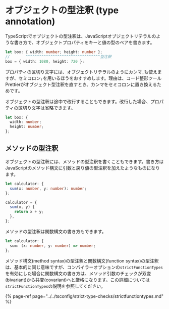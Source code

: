 # オブジェクトの型注釈 \(type annotation\)

TypeScriptでオブジェクトの型注釈は、JavaScriptオブジェクトリテラルのような書き方で、オブジェクトプロパティをキーと値の型のペアを書きます。

```typescript
let box: { width: number; height: number };
//       ^^^^^^^^^^^^^^^^^^^^^^^^^^^^^^^^^型注釈
box = { width: 1080, height: 720 };
```

プロパティの区切り文字には、オブジェクトリテラルのようにカンマ`,`も使えますが、セミコロン`;`を用いるほうをおすすめします。理由は、コード整形ツールPrettierがオブジェクト型注釈を直すとき、カンマをセミコロンに置き換えるためです。

オブジェクトの型注釈は途中で改行することもできます。改行した場合、プロパティの区切り文字は省略できます。

```typescript
let box: {
  width: number;
  height: number;
};
```

## メソッドの型注釈

オブジェクトの型注釈には、メソッドの型注釈を書くこともできます。書き方はJavaScriptのメソッド構文に引数と戻り値の型注釈を加えたようなものになります。

```typescript
let calculator: {
  sum(x: number, y: number): number;
};

calculator = {
  sum(x, y) {
    return x + y;
  },
};
```

メソッドの型注釈は関数構文の書き方もできます。

```typescript
let calculator: {
  sum: (x: number, y: number) => number;
};
```

メソッド構文\(method syntax\)の型注釈と関数構文\(function syntax\)の型注釈は、基本的に同じ意味ですが、コンパイラーオプションの`strictFunctionTypes`を有効にした場合に関数構文の書き方は、メソッド引数のチェックが双変\(bivariant\)から共変\(covariant\)へと厳格になります。この詳細については`strictFunctionTypes`の説明を参照してください。

{% page-ref page="../../tsconfig/strict-type-checks/strictfunctiontypes.md" %}

